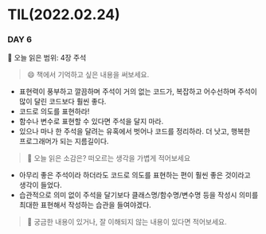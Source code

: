 # TIL(2022.02.24)
### DAY 6
🔖 오늘 읽은 범위: 4장 주석
> 😄 책에서 기억하고 싶은 내용을 써보세요.

- 표현력이 풍부하고 깔끔하며 주석이 거의 없는 코드가, 복잡하고 어수선하며 주석이 많이 달린 코드보다 훨씬 좋다.
- 코드로 의도를 표현하라!
- 함수나 변수로 표현할 수 있다면 주석을 달지 마라.
- 있으나 마나 한 주석을 달려는 유혹에서 벗어나 코드를 정리하라. 더 낫고, 행복한 프로그래머가 되는 지름길이다.

> 🤔 오늘 읽은 소감은? 떠오르는 생각을 가볍게 적어보세요

- 아무리 좋은 주석이라 하더라도 코드로 의도를 표현하는 편이 훨씬 좋은 것이라고 생각이 들었다.
- 습관적으로 의미 없이 주석을 달기보다 클래스명/함수명/변수명 등을 작성시 의미를 최대한 표현해서 작성하는 습관을 들여야겠다.

> 🔎 궁금한 내용이 있거나, 잘 이해되지 않는 내용이 있다면 적어보세요.
